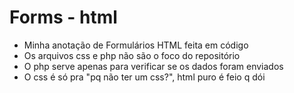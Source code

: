 # Forms - html
- Minha anotação de Formulários HTML feita em código
- Os arquivos css e php não são o foco do repositório
- O php serve apenas para verificar se os dados foram enviados
- O css é só pra "pq não ter um css?", html puro é feio q dói